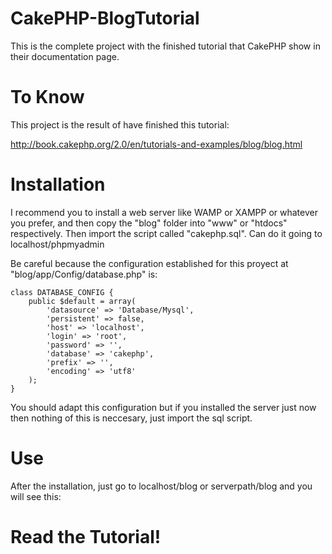 # CakePHP-BlogTutorial
This is the complete project with the finished  tutorial that CakePHP show in their documentation page.

# To Know
This project is the result of have finished this tutorial:

http://book.cakephp.org/2.0/en/tutorials-and-examples/blog/blog.html

# Installation
I recommend you to install a web server like WAMP or XAMPP or whatever you prefer, and then copy the "blog" folder into "www" or "htdocs" respectively.
Then import the script called "cakephp.sql". Can do it going to localhost/phpmyadmin

Be careful because the configuration established for this proyect at "blog/app/Config/database.php" is:

	class DATABASE_CONFIG {
		public $default = array(
			'datasource' => 'Database/Mysql',
			'persistent' => false,
			'host' => 'localhost',
			'login' => 'root',
			'password' => '',
			'database' => 'cakephp',
			'prefix' => '',
			'encoding' => 'utf8'
		);
	}


You should adapt this configuration but if you installed the server just now then nothing of this is neccesary, just import the sql script.

# Use
After the installation, just go to localhost/blog or serverpath/blog and you will see this:

# Read the Tutorial!
